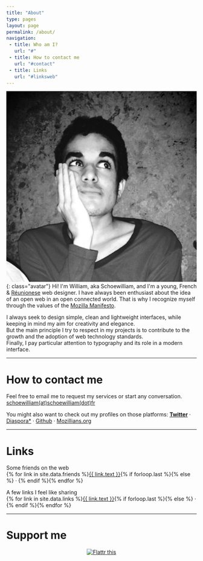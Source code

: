 ```yaml
---
title: "About"
type: pages
layout: page
permalink: /about/
navigation:
 - title: Who am I?
   url: "#"
 - title: How to contact me
   url: "#contact"
 - title: Links
   url: "#linksweb"
---
```

![Yup, that's me](/images/layout/photos/photo-penseur.jpg){: class="avatar"}
Hi! I'm William, aka Schoewilliam, and I'm a young, French & [Réunionese](http://en.wikipedia.org/wiki/R%C3%A9union) web designer. I have always been enthusiast about the idea of an open web in an open connected world. That is why I recognize myself through the values of the [Mozilla Manifesto](https://www.mozilla.org/en-US/about/manifesto/).

I always seek to design simple, clean and lightweight interfaces, while keeping in mind my aim for creativity and elegance.  
But the main principle I try to respect in my projects is to contribute to the growth and the adoption of web technology standards.  
Finally, I pay particular attention to typography and its role in a modern interface.

<!--more-->

<hr class="large title" id="contact">

# How to contact me

Feel free to email me to request my services or start any conversation.  
[schoewilliam(at)schoewilliam(dot)fr](mailto:schoewilliam@schoewilliam.fr)

You might also want to check out my profiles on those platforms:
[**Twitter**](http://twitter.com/schoewilliam) · 
[Diaspora*](https://diaspora-fr.org/u/schoewilliam) · 
[Github](https://github.com/Schoewilliam) · 
[Mozillians.org](https://mozillians.org/en-US/u/schoewilliam/)

<hr class="large title" id="linksweb">

# Links

Some friends on the web<br>
{% for link in site.data.friends %}<a href="{{ link.url }}" title="{{ link.text }}">{{ link.text }}</a>{% if forloop.last %}{% else %} · {% endif %}{% endfor %}

A few links I feel like sharing<br>
{% for link in site.data.links %}<a href="{{ link.url }}" title="{{ link.text }}">{{ link.text }}</a>{% if forloop.last %}{% else %} · {% endif %}{% endfor %}

<hr class="large title">

# Support me

<p style="text-align:center"><a href="https://flattr.com/submit/auto?user_id=Schoewilliam&url=http%3A%2F%2Fschoewilliam.fr" target="_blank"><img src="//button.flattr.com/flattr-badge-large.png" alt="Flattr this" title="Flattr this" border="0"></a></p>
